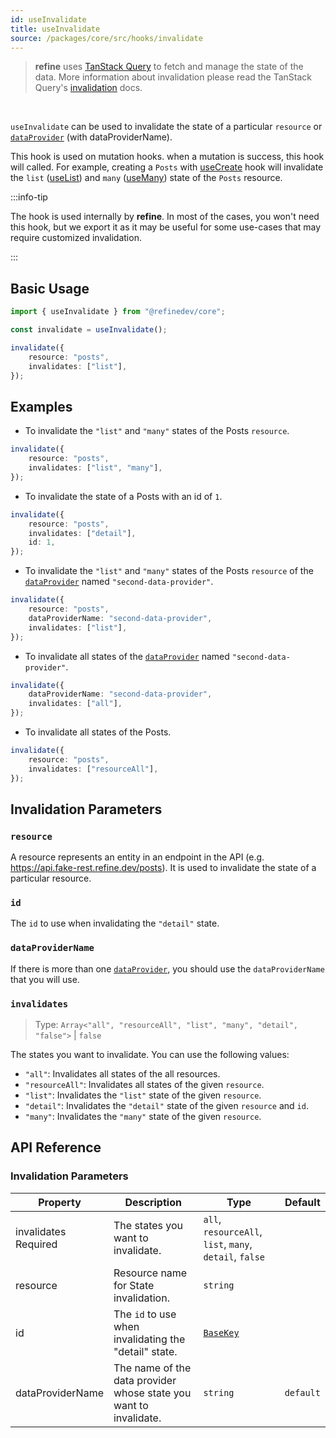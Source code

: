 ```yaml
---
id: useInvalidate
title: useInvalidate
source: /packages/core/src/hooks/invalidate
---
```


> **refine** uses [TanStack Query](https://tanstack.com/query/latest) to fetch and manage the state of the data. More information about invalidation please read the TanStack Query's [invalidation](https://tanstack.com/query/v4/docs/react/guides/query-invalidation) docs.

<br/>

`useInvalidate` can be used to invalidate the state of a particular `resource` or [`dataProvider`][data-provider] (with dataProviderName).

This hook is used on mutation hooks. when a mutation is success, this hook will called. For example, creating a `Posts` with [useCreate](/docs/api-reference/core/hooks/data/useCreate/) hook will invalidate the `list` ([useList](/docs/api-reference/core/hooks/data/useList/)) and `many` ([useMany](/docs/api-reference/core/hooks/data/useMany/)) state of the `Posts` resource.

:::info-tip

The hook is used internally by **refine**. In most of the cases, you won't need this hook, but we export it as it may be useful for some use-cases that may require customized invalidation.

:::

## Basic Usage

```ts
import { useInvalidate } from "@refinedev/core";

const invalidate = useInvalidate();

invalidate({
    resource: "posts",
    invalidates: ["list"],
});
```

## Examples

-   To invalidate the `"list"` and `"many"` states of the Posts `resource`.

```ts
invalidate({
    resource: "posts",
    invalidates: ["list", "many"],
});
```

-   To invalidate the state of a Posts with an id of `1`.

```ts
invalidate({
    resource: "posts",
    invalidates: ["detail"],
    id: 1,
});
```

-   To invalidate the `"list"` and `"many"` states of the Posts `resource` of the [`dataProvider`][data-provider] named `"second-data-provider"`.

```ts
invalidate({
    resource: "posts",
    dataProviderName: "second-data-provider",
    invalidates: ["list"],
});
```

-   To invalidate all states of the [`dataProvider`][data-provider] named `"second-data-provider"`.

```ts
invalidate({
    dataProviderName: "second-data-provider",
    invalidates: ["all"],
});
```

-   To invalidate all states of the Posts.

```ts
invalidate({
    resource: "posts",
    invalidates: ["resourceAll"],
});
```

## Invalidation Parameters

### `resource`

A resource represents an entity in an endpoint in the API (e.g. https://api.fake-rest.refine.dev/posts). It is used to invalidate the state of a particular resource.

### `id`

The `id` to use when invalidating the `"detail"` state.

### `dataProviderName`

If there is more than one [`dataProvider`][data-provider], you should use the `dataProviderName` that you will use.

### `invalidates` <PropTag required />

> Type: `Array<"all", "resourceAll", "list", "many", "detail", "false">` | `false`

The states you want to invalidate. You can use the following values:

-   `"all"`: Invalidates all states of the all resources.
-   `"resourceAll"`: Invalidates all states of the given `resource`.
-   `"list"`: Invalidates the `"list"` state of the given `resource`.
-   `"detail"`: Invalidates the `"detail"` state of the given `resource` and `id`.
-   `"many"`: Invalidates the `"many"` state of the given `resource`.

## API Reference

### Invalidation Parameters

| Property                                                                                              | Description                                                       | Type                                                    | Default   |
| ----------------------------------------------------------------------------------------------------- | ----------------------------------------------------------------- | ------------------------------------------------------- | --------- |
| <div className="required-block"><div>invalidates</div> <div className="required">Required</div></div> | The states you want to invalidate.                                | `all`, `resourceAll`, `list`, `many`, `detail`, `false` |           |
| resource                                                                                              | Resource name for State invalidation.                             | `string`                                                |           |
| id                                                                                                    | The `id` to use when invalidating the "detail" state.             | [`BaseKey`](/api-reference/core/interfaces.md#basekey)  |           |
| dataProviderName                                                                                      | The name of the data provider whose state you want to invalidate. | `string`                                                | `default` |

[data-provider]: /docs/api-reference/core/providers/data-provider/
